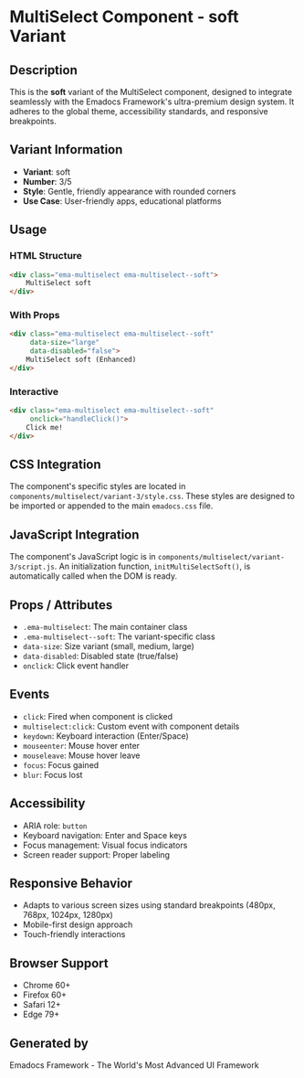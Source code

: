 # MultiSelect Component - soft Variant

## Description
This is the **soft** variant of the MultiSelect component, designed to integrate seamlessly with the Emadocs Framework's ultra-premium design system. It adheres to the global theme, accessibility standards, and responsive breakpoints.

## Variant Information
- **Variant**: soft
- **Number**: 3/5
- **Style**: Gentle, friendly appearance with rounded corners
- **Use Case**: User-friendly apps, educational platforms

## Usage

### HTML Structure
```html
<div class="ema-multiselect ema-multiselect--soft">
    MultiSelect soft
</div>
```

### With Props
```html
<div class="ema-multiselect ema-multiselect--soft" 
     data-size="large" 
     data-disabled="false">
    MultiSelect soft (Enhanced)
</div>
```

### Interactive
```html
<div class="ema-multiselect ema-multiselect--soft" 
     onclick="handleClick()">
    Click me!
</div>
```

## CSS Integration
The component's specific styles are located in `components/multiselect/variant-3/style.css`. These styles are designed to be imported or appended to the main `emadocs.css` file.

## JavaScript Integration
The component's JavaScript logic is in `components/multiselect/variant-3/script.js`. An initialization function, `initMultiSelectSoft()`, is automatically called when the DOM is ready.

## Props / Attributes
- `.ema-multiselect`: The main container class
- `.ema-multiselect--soft`: The variant-specific class
- `data-size`: Size variant (small, medium, large)
- `data-disabled`: Disabled state (true/false)
- `onclick`: Click event handler

## Events
- `click`: Fired when component is clicked
- `multiselect:click`: Custom event with component details
- `keydown`: Keyboard interaction (Enter/Space)
- `mouseenter`: Mouse hover enter
- `mouseleave`: Mouse hover leave
- `focus`: Focus gained
- `blur`: Focus lost

## Accessibility
- ARIA role: `button`
- Keyboard navigation: Enter and Space keys
- Focus management: Visual focus indicators
- Screen reader support: Proper labeling

## Responsive Behavior
- Adapts to various screen sizes using standard breakpoints (480px, 768px, 1024px, 1280px)
- Mobile-first design approach
- Touch-friendly interactions

## Browser Support
- Chrome 60+
- Firefox 60+
- Safari 12+
- Edge 79+

## Generated by
Emadocs Framework - The World's Most Advanced UI Framework

